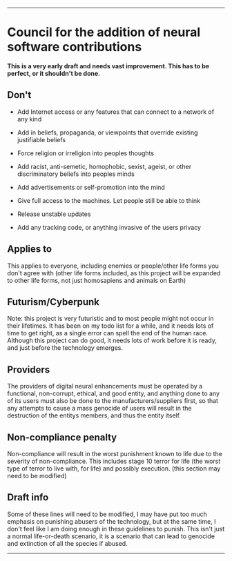 
***

# Council for the addition of neural software contributions

**This is a very early draft and needs vast improvement. This has to be perfect, or it shouldn't be done.**

## Don't

* Add Internet access or any features that can connect to a network of any kind

* Add in beliefs, propaganda, or viewpoints that override existing justifiable beliefs

* Force religion or irreligion into peoples thoughts

* Add racist, anti-semetic, homophobic, sexist, ageist, or other discriminatory beliefs into peoples minds

* Add advertisements or self-promotion into the mind

* Give full access to the machines. Let people still be able to think

* Release unstable updates

* Add any tracking code, or anything invasive of the users privacy

## Applies to

This applies to everyone, including enemies or people/other life forms you don't agree with (other life forms included, as this project will be expanded to other life forms, not just homosapiens and animals on Earth)

## Futurism/Cyberpunk

Note: this project is very futuristic and to most people might not occur in their lifetimes. It has been on my todo list for a while, and it needs lots of time to get right, as a single error can spell the end of the human race. Although this project can do good, it needs lots of work before it is ready, and just before the technology emerges. 

## Providers

The providers of digital neural enhancements must be operated by a functional, non-corrupt, ethical, and good entity, and anything done to any of its users must also be done to the manufacturers/suppliers first, so that any attempts to cause a mass genocide of users will result in the destruction of the entitys members, and thus the entity itself.

## Non-compliance penalty

Non-compliance will result in the worst punishment known to life due to the severity of non-compliance. This includes stage 10 terror for life (the worst type of terror to live with, for life) and possibly execution. (this section may need to be modified)

## Draft info

Some of these lines will need to be modified, I may have put too much emphasis on punishing abusers of the technology, but at the same time, I don't feel like I am doing enough in these guidelines to punish. This isn't just a normal life-or-death scenario, it is a scenario that can lead to genocide and extinction of all the species if abused. 

***
